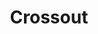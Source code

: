 ---
title: Crossout
crosslinks:
- livven
- Crossout_CarShow
- pcmasterrace
- crossoutlooking4group
- righthandmasterrace
- Gamingcirclejerk
- iamverysmart
- gaming
- trolling
- MGTOW
- leagueoflegends
- MilitaryPorn
- EatCheapAndHealthy
- Trove
- AMAAggregator
- GamePhysics
- shittytechnicals
- xkcd
- offmychest
---